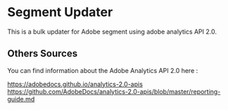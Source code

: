 # Segment Updater

This is a bulk updater for Adobe segment using adobe analytics API 2.0.


<h2>Others Sources</h2>
You can find information about the Adobe Analytics API 2.0 here :

https://adobedocs.github.io/analytics-2.0-apis
https://github.com/AdobeDocs/analytics-2.0-apis/blob/master/reporting-guide.md
